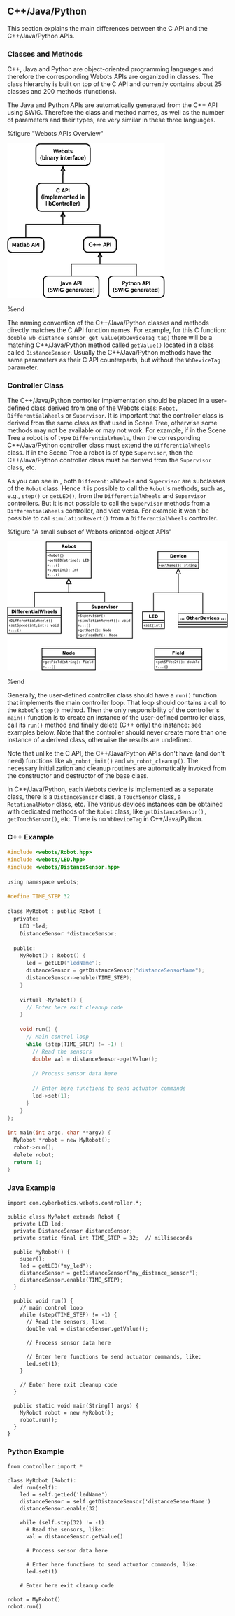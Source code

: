 ## C++/Java/Python

This section explains the main differences between the C API and the
C++/Java/Python APIs.

### Classes and Methods

C++, Java and Python are object-oriented programming languages and therefore the
corresponding Webots APIs are organized in classes. The class hierarchy is built
on top of the C API and currently contains about 25 classes and 200 methods
(functions).

The Java and Python APIs are automatically generated from the C++ API using
SWIG. Therefore the class and method names, as well as the number of parameters
and their types, are very similar in these three languages.

%figure "Webots APIs Overview"

![Webots APIs Overview](pdf/api_overview.pdf.png)

%end

The naming convention of the C++/Java/Python classes and methods directly
matches the C API function names. For example, for this C function: `double
wb_distance_sensor_get_value(WbDeviceTag tag)` there will be a matching
C++/Java/Python method called `getValue()` located in a class called
`DistanceSensor`. Usually the C++/Java/Python methods have the same parameters
as their C API counterparts, but without the `WbDeviceTag` parameter.

### Controller Class

The C++/Java/Python controller implementation should be placed in a user-defined
class derived from one of the Webots class: `Robot, DifferentialWheels` or
`Supervisor`. It is important that the controller class is derived from the same
class as that used in Scene Tree, otherwise some methods may not be available or
may not work. For example, if in the Scene Tree a robot is of type
`DifferentialWheels`, then the corresponding C++/Java/Python controller class
must extend the `DifferentialWheels` class. If in the Scene Tree a robot is of
type `Supervisor`, then the C++/Java/Python controller class must be derived
from the `Supervisor` class, etc.

As you can see in , both `DifferentialWheels` and `Supervisor` are subclasses of
the `Robot` class. Hence it is possible to call the `Robot`'s methods, such as,
e.g., `step()` or `getLED()`, from the `DifferentialWheels` and `Supervisor`
controllers. But it is not possible to call the `Supervisor` methods from a
`DifferentialWheels` controller, and vice versa. For example it won't be
possible to call `simulationRevert()` from a `DifferentialWheels` controller.

%figure "A small subset of Webots oriented-object APIs"

![A small subset of Webots oriented-object APIs](pdf/oo_api.pdf.png)

%end

Generally, the user-defined controller class should have a `run()` function that
implements the main controller loop. That loop should contains a call to the
`Robot`'s `step()` method. Then the only responsibility of the controller's
`main()` function is to create an instance of the user-defined controller class,
call its `run()` method and finally delete (C++ only) the instance: see examples
below. Note that the controller should never create more than one instance of a
derived class, otherwise the results are undefined.

Note that unlike the C API, the C++/Java/Python APIs don't have (and don't need)
functions like `wb_robot_init()` and `wb_robot_cleanup()`. The necessary
initialization and cleanup routines are automatically invoked from the
constructor and destructor of the base class.

In C++/Java/Python, each Webots device is implemented as a separate class, there
is a `DistanceSensor` class, a `TouchSensor` class, a `RotationalMotor` class,
etc. The various devices instances can be obtained with dedicated methods of the
`Robot` class, like `getDistanceSensor(), getTouchSensor()`, etc. There is no
`WbDeviceTag` in C++/Java/Python.

### C++ Example

``` c
#include <webots/Robot.hpp>
#include <webots/LED.hpp>
#include <webots/DistanceSensor.hpp>

using namespace webots;

#define TIME_STEP 32

class MyRobot : public Robot {
  private:
    LED *led;
    DistanceSensor *distanceSensor;

  public:
    MyRobot() : Robot() {
      led = getLED("ledName");
      distanceSensor = getDistanceSensor("distanceSensorName");
      distanceSensor->enable(TIME_STEP);
    }

    virtual ~MyRobot() {
      // Enter here exit cleanup code
    }

    void run() {
      // Main control loop
      while (step(TIME_STEP) != -1) {
        // Read the sensors
        double val = distanceSensor->getValue();

        // Process sensor data here

        // Enter here functions to send actuator commands
        led->set(1);
      }
    }
};

int main(int argc, char **argv) {
  MyRobot *robot = new MyRobot();
  robot->run();
  delete robot;
  return 0;
}
```

### Java Example

```
import com.cyberbotics.webots.controller.*;

public class MyRobot extends Robot {
  private LED led;
  private DistanceSensor distanceSensor;
  private static final int TIME_STEP = 32;  // milliseconds

  public MyRobot() {
    super();
    led = getLED("my_led");
    distanceSensor = getDistanceSensor("my_distance_sensor");
    distanceSensor.enable(TIME_STEP);
  }

  public void run() {
    // main control loop
    while (step(TIME_STEP) != -1) {
      // Read the sensors, like:
      double val = distanceSensor.getValue();

      // Process sensor data here

      // Enter here functions to send actuator commands, like:
      led.set(1);
    }

    // Enter here exit cleanup code
  }

  public static void main(String[] args) {
    MyRobot robot = new MyRobot();
    robot.run();
  }
}
```

### Python Example

```
from controller import *

class MyRobot (Robot):
  def run(self):
    led = self.getLed('ledName')
    distanceSensor = self.getDistanceSensor('distanceSensorName')
    distanceSensor.enable(32)

    while (self.step(32) != -1):
      # Read the sensors, like:
      val = distanceSensor.getValue()

      # Process sensor data here

      # Enter here functions to send actuator commands, like:
      led.set(1)

    # Enter here exit cleanup code

robot = MyRobot()
robot.run()
```

